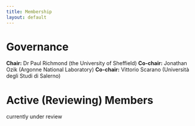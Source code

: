 ```yaml
---
title: Membership
layout: default
---
```


# Governance

**Chair:** Dr Paul Richmond (the University of Sheffield)
**Co-chair:** Jonathan Ozik (Argonne National Laboratory)
**Co-chair:** Vittorio Scarano (Università degli Studi di Salerno)

# Active (Reviewing) Members

currently under review
